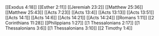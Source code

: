[[Exodus 4:18]]
[[Esther 2:11]]
[[Jeremiah 23:2]]
[[Matthew 25:36]]
[[Matthew 25:43]]
[[Acts 7:23]]
[[Acts 13:4]]
[[Acts 13:13]]
[[Acts 13:51]]
[[Acts 14:1]]
[[Acts 14:6]]
[[Acts 14:21]]
[[Acts 14:24]]
[[Romans 1:11]]
[[2 Corinthians 11:28]]
[[Philippians 1:27]]
[[1 Thessalonians 2:17]]
[[1 Thessalonians 3:6]]
[[1 Thessalonians 3:10]]
[[2 Timothy 1:4]]
